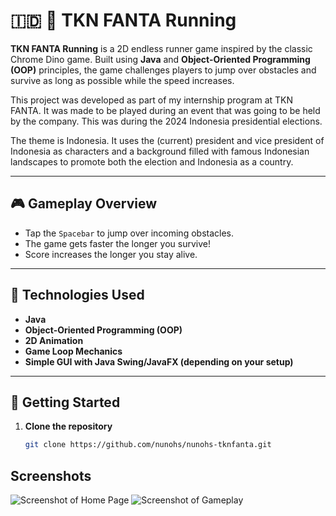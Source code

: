 # 🇮🇩 🚗 TKN FANTA Running

**TKN FANTA Running** is a 2D endless runner game inspired by the classic Chrome Dino game. Built using **Java** and **Object-Oriented Programming (OOP)** principles, the game challenges players to jump over obstacles and survive as long as possible while the speed increases.

This project was developed as part of my internship program at TKN FANTA. It was made to be played during an event that was going to be held by the company. This was during the 2024 Indonesia presidential elections.

The theme is Indonesia. It uses the (current) president and vice president of Indonesia as characters and a background filled with famous Indonesian landscapes to promote both the election and Indonesia as a country.

---

## 🎮 Gameplay Overview

- Tap the `Spacebar` to jump over incoming obstacles.
- The game gets faster the longer you survive!
- Score increases the longer you stay alive.

---

## 🧰 Technologies Used

- **Java**
- **Object-Oriented Programming (OOP)**
- **2D Animation**
- **Game Loop Mechanics**
- **Simple GUI with Java Swing/JavaFX (depending on your setup)**

---

## 🚀 Getting Started

1. **Clone the repository**
   ```bash
   git clone https://github.com/nunohs/nunohs-tknfanta.git
## Screenshots
![Screenshot of Home Page](./src/pra1.png)
![Screenshot of Gameplay](./src/pra2.png)

